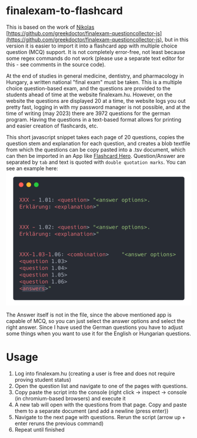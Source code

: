 # finalexam-to-flashcard

This is based on the work of [Nikolas](https://greek.doctor) [https://github.com/greekdoctor/finalexam-questioncollector-js](https://github.com/greekdoctor/finalexam-questioncollector-js), but in this version it is easier to import it into a flashcard app with multiple choice question (MCQ) support. It is not completely error-free, not least because some regex commands do not work (please use a separate text editor for this - see comments in the source code).

At the end of studies in general medicine, dentistry, and pharmacology in Hungary, a written national "final exam" must be taken. This is a multiple choice question-based exam, and the questions are provided to the students ahead of time at the website finalexam.hu. However, on the website the questions are displayed 20 at a time, the website logs you out pretty fast, logging in with my password manager is not possible, and at the time of writing (may 2023) there are 3972 questions for the german program. Having the questions in a text-based format allows for printing and easier creation of flashcards, etc.

This short javascript snippet takes each page of 20 questions, copies the question stem and explanation for each question, and creates a blob textfile from which the questions can be copy pasted into a .tsv document, which can then be imported in an App like [Flashcard Hero](http://flashcardhero.com). Question/Answer are separated by `tab` and text is quoted with `double quotation marks`. You can see an example here:
![carbon code example](https://github.com/justspacedog/finalexam-to-flashcard/raw/main/carbon.png)

The Answer itself is not in the file, since the above mentioned app is capable of MCQ, so you can just select the answer options and select the right answer. Since I have used the German questions you have to adjust some things when you want to use it for the English or Hungarian questions.

# Usage

1. Log into finalexam.hu (creating a user is free and does not require proving student status)
2. Open the question list and navigate to one of the pages with questions.
3. Copy paste the script into the console (right click -> inspect -> console (in chromium-based browsers) and execute it
4. A new tab will open with the questions from that page. Copy and paste them to a separate document (and add a newline (press enter))
5. Navigate to the next page with questions. Rerun the script (arrow up + enter reruns the previous command)
6. Repeat until finished
